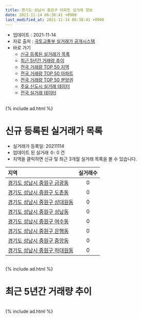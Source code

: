 ```yaml
---
title: 경기도 성남시 중원구 아파트 실거래 정보
date: 2021-11-14 06:38:41 +0900
last_modified_at: 2021-11-14 06:38:41 +0900
---
```


* 업데이트 : 2021-11-14
* 자료 출처 : [국토교통부 실거래가 공개시스템](http://rt.molit.go.kr)
* 바로 가기
    * [신규 등록된 실거래가 목록](#신규-등록된-실거래가-목록)
    * [최근 5년간 거래량 추이](#최근-5년간-거래량-추이)
    * [전국 거래량 TOP 50 지역](https://inasie.github.io/apt-trade-info/최근-3개월-전국에서-가장-거래가-많이-발생한-지역)
    * [전국 거래량 TOP 50 아파트](https://inasie.github.io/apt-trade-info/최근-3개월-전국에서-가장-거래가-많이-발생한-아파트)
    * [전국 거래량 TOP 50 분양권](https://inasie.github.io/apt-trade-info/최근-3개월-전국에서-가장-거래가-많이-발생한-분양권)
    * [주요 신도시 실거래 데이터](https://inasie.github.io/apt-trade-info/주요-신도시)
    * [전국 실거래 데이터](https://inasie.github.io/apt-trade-info/전국)

<br>
{% include ad.html %}
<br>

# 신규 등록된 실거래가 목록
* 실거래가 등록일: 20211114
* 업데이트 된 실거래 수: 0 건
* 지역을 클릭하면 신규 및 최근 3개월 실거래 목록을 볼 수 있습니다.


|지역|실거래수|
|:---|:---:|
|[경기도 성남시 중원구 금광동](https://inasie.github.io/apt-trade-info/경기도-성남시-중원구-금광동)|0|
|[경기도 성남시 중원구 도촌동](https://inasie.github.io/apt-trade-info/경기도-성남시-중원구-도촌동)|0|
|[경기도 성남시 중원구 상대원동](https://inasie.github.io/apt-trade-info/경기도-성남시-중원구-상대원동)|0|
|[경기도 성남시 중원구 성남동](https://inasie.github.io/apt-trade-info/경기도-성남시-중원구-성남동)|0|
|[경기도 성남시 중원구 여수동](https://inasie.github.io/apt-trade-info/경기도-성남시-중원구-여수동)|0|
|[경기도 성남시 중원구 은행동](https://inasie.github.io/apt-trade-info/경기도-성남시-중원구-은행동)|0|
|[경기도 성남시 중원구 중앙동](https://inasie.github.io/apt-trade-info/경기도-성남시-중원구-중앙동)|0|
|[경기도 성남시 중원구 하대원동](https://inasie.github.io/apt-trade-info/경기도-성남시-중원구-하대원동)|0|


<br>
{% include ad.html %}
<br>

# 최근 5년간 거래량 추이


<div style="width:100%;">
    <canvas id="deal_progress" height="200"></canvas>
</div>

<script>
new Chart(document.getElementById("deal_progress"), {
    type: 'line',
    data: {
        labels: ['201611','201612','201701','201702','201703','201704','201705','201706','201707','201708','201709','201710','201711','201712','201801','201802','201803','201804','201805','201806','201807','201808','201809','201810','201811','201812','201901','201902','201903','201904','201905','201906','201907','201908','201909','201910','201911','201912','202001','202002','202003','202004','202005','202006','202007','202008','202009','202010','202011','202012','202101','202102','202103','202104','202105','202106','202107','202108','202109','202110','202111'],
        datasets: [{
            label: '매매',
            pointRadius: 1,
            data: [102, 93, 55, 103, 138, 159, 181, 209, 222, 179, 192, 139, 120, 108, 225, 178, 300, 150, 119, 137, 132, 304, 226, 96, 68, 41, 42, 42, 80, 92, 131, 170, 202, 183, 176, 254, 259, 222, 172, 236, 104, 59, 99, 315, 228, 131, 108, 146, 150, 327, 184, 117, 116, 216, 259, 112, 119, 87, 48, 45, 1],
            borderColor: "rgba(255, 201, 14, 1)",
            backgroundColor: "rgba(255, 201, 14, 0.5)",
            fill: false,
            lineTension: 0
        },{
            label: '전월세',
            pointRadius: 1,
            data: [168, 210, 192, 216, 226, 182, 173, 159, 184, 186, 167, 140, 161, 154, 216, 166, 227, 320, 158, 161, 155, 153, 207, 177, 132, 182, 175, 144, 150, 126, 133, 161, 179, 176, 139, 210, 131, 165, 313, 200, 163, 366, 166, 198, 211, 148, 137, 158, 100, 173, 158, 146, 170, 274, 306, 215, 191, 155, 112, 126, 20],
            borderColor: "rgba(0, 141, 185, 1)",
            backgroundColor: "rgba(0, 141, 185, 0.5)",
            fill: false,
            lineTension: 0
        }
        ]
    },
    options: {
        responsive: true,
        title: {
            display: false
        },
        tooltips: {
            mode: 'index',
            intersect: false
        },
        hover: {
            mode: 'nearest',
            intersect: true
        },
        scales: {
            xAxes: [{
                display: true,
                scaleLabel: {
                    display: true,
                    labelString: '년/월'
                }
            }],
            yAxes: [{
                display: true,
                ticks: {
                    suggestedMin: 0,
                },
                scaleLabel: {
                    display: true,
                    labelString: '실거래 수'
                }
            }]
        }
    }
});

</script>


<br>
{% include ad.html %}
<br>


